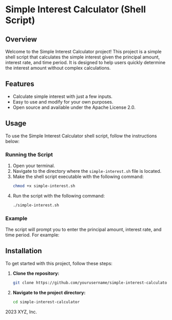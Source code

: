 # Simple Interest Calculator (Shell Script)

## Overview
Welcome to the Simple Interest Calculator project! This project is a simple shell script that calculates the simple interest given the principal amount, interest rate, and time period. It is designed to help users quickly determine the interest amount without complex calculations.

## Features
- Calculate simple interest with just a few inputs.
- Easy to use and modify for your own purposes.
- Open source and available under the Apache License 2.0.

## Usage
To use the Simple Interest Calculator shell script, follow the instructions below:

### Running the Script
1. Open your terminal.
2. Navigate to the directory where the `simple-interest.sh` file is located.
3. Make the shell script executable with the following command:
    ```sh
    chmod +x simple-interest.sh
    ```
4. Run the script with the following command:
    ```sh
    ./simple-interest.sh
    ```

### Example
The script will prompt you to enter the principal amount, interest rate, and time period. For example:

## Installation
To get started with this project, follow these steps:

1. **Clone the repository:**
    ```sh
    git clone https://github.com/yourusername/simple-interest-calculator.git
    ```
2. **Navigate to the project directory:**
    ```sh
    cd simple-interest-calculator


2023 XYZ, Inc.

